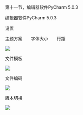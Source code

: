 第十一节，编辑器软件PyCharm 5.0.3


编辑器软件PyCharm 5.0.3

设置

主题方案　　字体大小　　行距

![](https://images2015.cnblogs.com/blog/955761/201605/955761-20160528163657788-1882707516.png)

 

文件模板

![](https://images2015.cnblogs.com/blog/955761/201605/955761-20160528164204616-434464042.png)

 

文件编码

![](https://images2015.cnblogs.com/blog/955761/201605/955761-20160528164356725-154166540.png)

 

版本切换

![](https://images2015.cnblogs.com/blog/955761/201605/955761-20160528164649959-1836124451.png)

 
